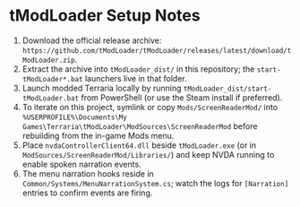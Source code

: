 # tModLoader Setup Notes

1. Download the official release archive: `https://github.com/tModLoader/tModLoader/releases/latest/download/tModLoader.zip`.
2. Extract the archive into `tModLoader_dist/` in this repository; the `start-tModLoader*.bat` launchers live in that folder.
3. Launch modded Terraria locally by running `tModLoader_dist/start-tModLoader.bat` from PowerShell (or use the Steam install if preferred).
4. To iterate on this project, symlink or copy `Mods/ScreenReaderMod/` into `%USERPROFILE%\Documents\My Games\Terraria\tModLoader\ModSources\ScreenReaderMod` before rebuilding from the in-game Mods menu.
5. Place `nvdaControllerClient64.dll` beside `tModLoader.exe` (or in `ModSources/ScreenReaderMod/Libraries/`) and keep NVDA running to enable spoken narration events.
6. The menu narration hooks reside in `Common/Systems/MenuNarrationSystem.cs`; watch the logs for `[Narration]` entries to confirm events are firing.
